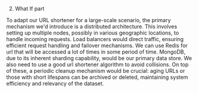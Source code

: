 2. What If part

To adapt our URL shortener for a large-scale scenario, the primary mechanism we'd introduce is a distributed architecture. This involves setting up multiple nodes, possibly in various geographic locations, to handle incoming requests. Load balancers would direct traffic, ensuring efficient request handling and failover mechanisms. We can use Redis for url that will be accessed a lot of times in some period of time. MongoDB, due to its inherent sharding capability, would be our primary data store. We also need to use a good url shortener algorithm to avoid collisions. On top of these, a periodic cleanup mechanism would be crucial: aging URLs or those with short lifespans can be archived or deleted, maintaining system efficiency and relevancy of the dataset.
